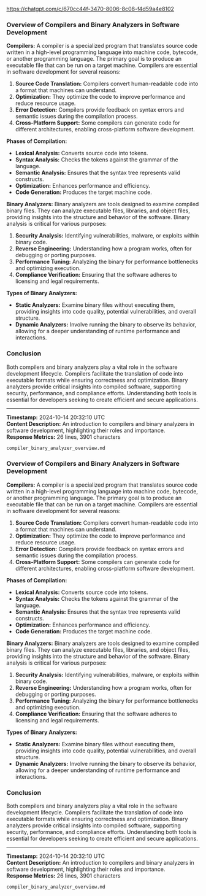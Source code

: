 
<https://chatgpt.com/c/670cc44f-3470-8006-8c08-f4d59a4e8102>

### Overview of Compilers and Binary Analyzers in Software Development

**Compilers:**
A compiler is a specialized program that translates source code written in a high-level programming language into machine code, bytecode, or another programming language. The primary goal is to produce an executable file that can be run on a target machine. Compilers are essential in software development for several reasons:

1. **Source Code Translation:** Compilers convert human-readable code into a format that machines can understand.
2. **Optimization:** They optimize the code to improve performance and reduce resource usage.
3. **Error Detection:** Compilers provide feedback on syntax errors and semantic issues during the compilation process.
4. **Cross-Platform Support:** Some compilers can generate code for different architectures, enabling cross-platform software development.

**Phases of Compilation:**

- **Lexical Analysis:** Converts source code into tokens.
- **Syntax Analysis:** Checks the tokens against the grammar of the language.
- **Semantic Analysis:** Ensures that the syntax tree represents valid constructs.
- **Optimization:** Enhances performance and efficiency.
- **Code Generation:** Produces the target machine code.

**Binary Analyzers:**
Binary analyzers are tools designed to examine compiled binary files. They can analyze executable files, libraries, and object files, providing insights into the structure and behavior of the software. Binary analysis is critical for various purposes:

1. **Security Analysis:** Identifying vulnerabilities, malware, or exploits within binary code.
2. **Reverse Engineering:** Understanding how a program works, often for debugging or porting purposes.
3. **Performance Tuning:** Analyzing the binary for performance bottlenecks and optimizing execution.
4. **Compliance Verification:** Ensuring that the software adheres to licensing and legal requirements.

**Types of Binary Analyzers:**

- **Static Analyzers:** Examine binary files without executing them, providing insights into code quality, potential vulnerabilities, and overall structure.
- **Dynamic Analyzers:** Involve running the binary to observe its behavior, allowing for a deeper understanding of runtime performance and interactions.

### Conclusion

Both compilers and binary analyzers play a vital role in the software development lifecycle. Compilers facilitate the translation of code into executable formats while ensuring correctness and optimization. Binary analyzers provide critical insights into compiled software, supporting security, performance, and compliance efforts. Understanding both tools is essential for developers seeking to create efficient and secure applications.

---

**Timestamp:** 2024-10-14 20:32:10 UTC  
**Content Description:** An introduction to compilers and binary analyzers in software development, highlighting their roles and importance.  
**Response Metrics:** 26 lines, 3901 characters  

```md
compiler_binary_analyzer_overview.md
```

### Overview of Compilers and Binary Analyzers in Software Development

**Compilers:**
A compiler is a specialized program that translates source code written in a high-level programming language into machine code, bytecode, or another programming language. The primary goal is to produce an executable file that can be run on a target machine. Compilers are essential in software development for several reasons:

1. **Source Code Translation:** Compilers convert human-readable code into a format that machines can understand.
2. **Optimization:** They optimize the code to improve performance and reduce resource usage.
3. **Error Detection:** Compilers provide feedback on syntax errors and semantic issues during the compilation process.
4. **Cross-Platform Support:** Some compilers can generate code for different architectures, enabling cross-platform software development.

**Phases of Compilation:**

- **Lexical Analysis:** Converts source code into tokens.
- **Syntax Analysis:** Checks the tokens against the grammar of the language.
- **Semantic Analysis:** Ensures that the syntax tree represents valid constructs.
- **Optimization:** Enhances performance and efficiency.
- **Code Generation:** Produces the target machine code.

**Binary Analyzers:**
Binary analyzers are tools designed to examine compiled binary files. They can analyze executable files, libraries, and object files, providing insights into the structure and behavior of the software. Binary analysis is critical for various purposes:

1. **Security Analysis:** Identifying vulnerabilities, malware, or exploits within binary code.
2. **Reverse Engineering:** Understanding how a program works, often for debugging or porting purposes.
3. **Performance Tuning:** Analyzing the binary for performance bottlenecks and optimizing execution.
4. **Compliance Verification:** Ensuring that the software adheres to licensing and legal requirements.

**Types of Binary Analyzers:**

- **Static Analyzers:** Examine binary files without executing them, providing insights into code quality, potential vulnerabilities, and overall structure.
- **Dynamic Analyzers:** Involve running the binary to observe its behavior, allowing for a deeper understanding of runtime performance and interactions.

### Conclusion

Both compilers and binary analyzers play a vital role in the software development lifecycle. Compilers facilitate the translation of code into executable formats while ensuring correctness and optimization. Binary analyzers provide critical insights into compiled software, supporting security, performance, and compliance efforts. Understanding both tools is essential for developers seeking to create efficient and secure applications.

---

**Timestamp:** 2024-10-14 20:32:10 UTC  
**Content Description:** An introduction to compilers and binary analyzers in software development, highlighting their roles and importance.  
**Response Metrics:** 26 lines, 3901 characters  

```md
compiler_binary_analyzer_overview.md
```
